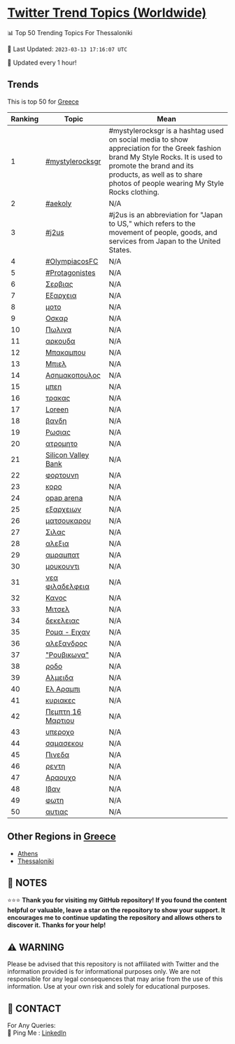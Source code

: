 [Twitter Trend Topics (Worldwide)](https://github.com/ErcinDedeoglu/Twitter-Trend-Topics)
==========


📊 Top 50 Trending Topics For Thessaloniki

📆 Last Updated: `2023-03-13 17:16:07 UTC`

🔧 Updated every 1 hour!


## Trends

This is top 50 for [Greece](</Greece>)

| Ranking | Topic | Mean |
| ------- | ------------ | ------------ |
| 1 | [#mystylerocksgr](http://twitter.com/search?q=%23mystylerocksgr) | #mystylerocksgr is a hashtag used on social media to show appreciation for the Greek fashion brand My Style Rocks. It is used to promote the brand and its products, as well as to share photos of people wearing My Style Rocks clothing. |
| 2 | [#aekoly](http://twitter.com/search?q=%23aekoly) | N/A |
| 3 | [#j2us](http://twitter.com/search?q=%23j2us) | #j2us is an abbreviation for "Japan to US," which refers to the movement of people, goods, and services from Japan to the United States. |
| 4 | [#OlympiacosFC](http://twitter.com/search?q=%23OlympiacosFC) | N/A |
| 5 | [#Protagonistes](http://twitter.com/search?q=%23Protagonistes) | N/A |
| 6 | [Σερβιας](http://twitter.com/search?q=%ce%a3%ce%b5%cf%81%ce%b2%ce%b9%ce%b1%cf%82) | N/A |
| 7 | [Εξαρχεια](http://twitter.com/search?q=%ce%95%ce%be%ce%b1%cf%81%cf%87%ce%b5%ce%b9%ce%b1) | N/A |
| 8 | [μοτο](http://twitter.com/search?q=%ce%bc%ce%bf%cf%84%ce%bf) | N/A |
| 9 | [Οσκαρ](http://twitter.com/search?q=%ce%9f%cf%83%ce%ba%ce%b1%cf%81) | N/A |
| 10 | [Πωλινα](http://twitter.com/search?q=%ce%a0%cf%89%ce%bb%ce%b9%ce%bd%ce%b1) | N/A |
| 11 | [αρκουδα](http://twitter.com/search?q=%ce%b1%cf%81%ce%ba%ce%bf%cf%85%ce%b4%ce%b1) | N/A |
| 12 | [Μπακαμπου](http://twitter.com/search?q=%ce%9c%cf%80%ce%b1%ce%ba%ce%b1%ce%bc%cf%80%ce%bf%cf%85) | N/A |
| 13 | [Μπιελ](http://twitter.com/search?q=%ce%9c%cf%80%ce%b9%ce%b5%ce%bb) | N/A |
| 14 | [Ασημακοπουλος](http://twitter.com/search?q=%ce%91%cf%83%ce%b7%ce%bc%ce%b1%ce%ba%ce%bf%cf%80%ce%bf%cf%85%ce%bb%ce%bf%cf%82) | N/A |
| 15 | [μπεη](http://twitter.com/search?q=%ce%bc%cf%80%ce%b5%ce%b7) | N/A |
| 16 | [τρακας](http://twitter.com/search?q=%cf%84%cf%81%ce%b1%ce%ba%ce%b1%cf%82) | N/A |
| 17 | [Loreen](http://twitter.com/search?q=Loreen) | N/A |
| 18 | [βανδη](http://twitter.com/search?q=%ce%b2%ce%b1%ce%bd%ce%b4%ce%b7) | N/A |
| 19 | [Ρωσιας](http://twitter.com/search?q=%ce%a1%cf%89%cf%83%ce%b9%ce%b1%cf%82) | N/A |
| 20 | [ατρομητο](http://twitter.com/search?q=%ce%b1%cf%84%cf%81%ce%bf%ce%bc%ce%b7%cf%84%ce%bf) | N/A |
| 21 | [Silicon Valley Bank](http://twitter.com/search?q=Silicon+Valley+Bank) | N/A |
| 22 | [φορτουνη](http://twitter.com/search?q=%cf%86%ce%bf%cf%81%cf%84%ce%bf%cf%85%ce%bd%ce%b7) | N/A |
| 23 | [κορο](http://twitter.com/search?q=%ce%ba%ce%bf%cf%81%ce%bf) | N/A |
| 24 | [opap arena](http://twitter.com/search?q=opap+arena) | N/A |
| 25 | [εξαρχειων](http://twitter.com/search?q=%ce%b5%ce%be%ce%b1%cf%81%cf%87%ce%b5%ce%b9%cf%89%ce%bd) | N/A |
| 26 | [ματσουκαρου](http://twitter.com/search?q=%ce%bc%ce%b1%cf%84%cf%83%ce%bf%cf%85%ce%ba%ce%b1%cf%81%ce%bf%cf%85) | N/A |
| 27 | [Σιλας](http://twitter.com/search?q=%ce%a3%ce%b9%ce%bb%ce%b1%cf%82) | N/A |
| 28 | [αλεξια](http://twitter.com/search?q=%ce%b1%ce%bb%ce%b5%ce%be%ce%b9%ce%b1) | N/A |
| 29 | [αμραμπατ](http://twitter.com/search?q=%ce%b1%ce%bc%cf%81%ce%b1%ce%bc%cf%80%ce%b1%cf%84) | N/A |
| 30 | [μουκουντι](http://twitter.com/search?q=%ce%bc%ce%bf%cf%85%ce%ba%ce%bf%cf%85%ce%bd%cf%84%ce%b9) | N/A |
| 31 | [νεα φιλαδελφεια](http://twitter.com/search?q=%ce%bd%ce%b5%ce%b1+%cf%86%ce%b9%ce%bb%ce%b1%ce%b4%ce%b5%ce%bb%cf%86%ce%b5%ce%b9%ce%b1) | N/A |
| 32 | [Κανος](http://twitter.com/search?q=%ce%9a%ce%b1%ce%bd%ce%bf%cf%82) | N/A |
| 33 | [Μιτσελ](http://twitter.com/search?q=%ce%9c%ce%b9%cf%84%cf%83%ce%b5%ce%bb) | N/A |
| 34 | [δεκελειας](http://twitter.com/search?q=%ce%b4%ce%b5%ce%ba%ce%b5%ce%bb%ce%b5%ce%b9%ce%b1%cf%82) | N/A |
| 35 | [Ρομα - Ειχαν](http://twitter.com/search?q=%ce%a1%ce%bf%ce%bc%ce%b1+-+%ce%95%ce%b9%cf%87%ce%b1%ce%bd) | N/A |
| 36 | [αλεξανδρος](http://twitter.com/search?q=%ce%b1%ce%bb%ce%b5%ce%be%ce%b1%ce%bd%ce%b4%cf%81%ce%bf%cf%82) | N/A |
| 37 | ["Ρουβικωνα"](http://twitter.com/search?q=%22%ce%a1%ce%bf%cf%85%ce%b2%ce%b9%ce%ba%cf%89%ce%bd%ce%b1%22) | N/A |
| 38 | [ροδο](http://twitter.com/search?q=%cf%81%ce%bf%ce%b4%ce%bf) | N/A |
| 39 | [Αλμειδα](http://twitter.com/search?q=%ce%91%ce%bb%ce%bc%ce%b5%ce%b9%ce%b4%ce%b1) | N/A |
| 40 | [Ελ Αραμπι](http://twitter.com/search?q=%ce%95%ce%bb+%ce%91%cf%81%ce%b1%ce%bc%cf%80%ce%b9) | N/A |
| 41 | [κυριακες](http://twitter.com/search?q=%ce%ba%cf%85%cf%81%ce%b9%ce%b1%ce%ba%ce%b5%cf%82) | N/A |
| 42 | [Πεμπτη 16 Μαρτιου](http://twitter.com/search?q=%ce%a0%ce%b5%ce%bc%cf%80%cf%84%ce%b7+16+%ce%9c%ce%b1%cf%81%cf%84%ce%b9%ce%bf%cf%85) | N/A |
| 43 | [υπεροχο](http://twitter.com/search?q=%cf%85%cf%80%ce%b5%cf%81%ce%bf%cf%87%ce%bf) | N/A |
| 44 | [σαμασεκου](http://twitter.com/search?q=%cf%83%ce%b1%ce%bc%ce%b1%cf%83%ce%b5%ce%ba%ce%bf%cf%85) | N/A |
| 45 | [Πινεδα](http://twitter.com/search?q=%ce%a0%ce%b9%ce%bd%ce%b5%ce%b4%ce%b1) | N/A |
| 46 | [ρεντη](http://twitter.com/search?q=%cf%81%ce%b5%ce%bd%cf%84%ce%b7) | N/A |
| 47 | [Αραουχο](http://twitter.com/search?q=%ce%91%cf%81%ce%b1%ce%bf%cf%85%cf%87%ce%bf) | N/A |
| 48 | [Ιβαν](http://twitter.com/search?q=%ce%99%ce%b2%ce%b1%ce%bd) | N/A |
| 49 | [φωτη](http://twitter.com/search?q=%cf%86%cf%89%cf%84%ce%b7) | N/A |
| 50 | [αυτιας](http://twitter.com/search?q=%ce%b1%cf%85%cf%84%ce%b9%ce%b1%cf%82) | N/A |



## Other Regions in [Greece](</Greece>)

* [Athens](</Greece/Athens.md>)
* [Thessaloniki](</Greece/Thessaloniki.md>)



## 📝 NOTES

⭐⭐⭐ **Thank you for visiting my GitHub repository! If you found the content helpful or valuable, leave a star on the repository to show your support. It encourages me to continue updating the repository and allows others to discover it. Thanks for your help!**


## ⚠️ WARNING

Please be advised that this repository is not affiliated with Twitter and the information provided is for informational purposes only. We are not responsible for any legal consequences that may arise from the use of this information. Use at your own risk and solely for educational purposes.


## 📨 CONTACT

 For Any Queries:  
            🏓 Ping Me : [LinkedIn](https://www.linkedin.com/in/ercindedeoglu/)
